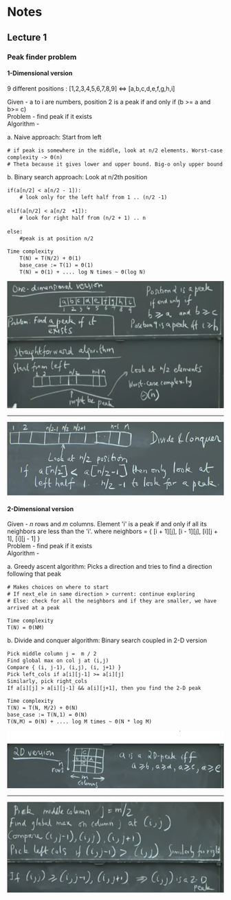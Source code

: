 # Notes

## Lecture 1

### Peak finder problem

#### 1-Dimensional version  

9 different positions : [1,2,3,4,5,6,7,8,9] <=> [a,b,c,d,e,f,g,h,i]
    
Given - a to i are numbers, position 2 is a peak if and only if (b >= a and b>= c)  
Problem - find peak if it exists  
Algorithm -  

a. Naive approach: Start from left
```
# if peak is somewhere in the middle, look at n/2 elements. Worst-case complexity -> Θ(n)  
# Theta because it gives lower and upper bound. Big-o only upper bound  
```

b. Binary search approach: Look at n/2th position
```
if(a[n/2] < a[n/2 - 1]):
    # look only for the left half from 1 .. (n/2 -1)

elif(a[n/2] < a[n/2  +1]):
    # look for right half from (n/2 + 1) .. n

else:
    #peak is at position n/2
```
    Time complexity
        T(N) = T(N/2) + Θ(1)  
        base_case := T(1) = Θ(1)  
        T(N) = Θ(1) + .... log N times ~ Θ(log N)  

![1d_version_naive_approach](./data/snapshots/1d_version_naive_approach.png)  

------

![1d_version_binary_search](./data/snapshots/1d_version_binary_search.png)  

#### 2-Dimensional version

Given - *n* rows and *m* columns. Element 'i' is a peak if and only if all its neighbors are less than the 'i'. where neighbors = { [i + 1][j], [i - 1][j], [i][j + 1], [i][j - 1] }  
Problem - find peak if it exists  
Algorithm -

a. Greedy ascent algorithm: Picks a direction and tries to find a direction following that peak

```
# Makes choices on where to start
# If next_ele in same direction > current: continue exploring
# Else: check for all the neighbors and if they are smaller, we have arrived at a peak
```

    Time complexity
    T(N) = Θ(NM)

b. Divide and conquer algorithm: Binary search coupled in 2-D version

```
Pick middle column j =  m / 2
Find global max on col j at (i,j)
Compare { (i, j-1), (i,j), (i, j+1) }
Pick left_cols if a[i][j-1] >= a[i][j]
Similarly, pick right_cols
If a[i][j] > a[i][j-1] && a[i][j+1], then you find the 2-D peak
```
    Time complexity
    T(N) = T(N, M/2) + Θ(N)
    base_case := T(N,1) = Θ(N)  
    T(N,M) = Θ(N) + .... log M times ~ Θ(N * log M)

![2d_version](./data/snapshots/2d_version.png)

------

![2d_version_optimised_approach](./data/snapshots/2d_version_optimised_approach.png)  
